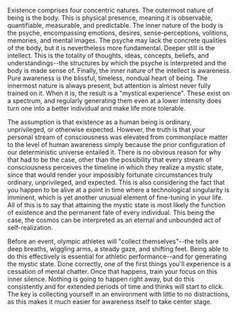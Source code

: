 Existence comprises four concentric natures. The outermost nature of being is the body. This is physical presence, meaning it is observable, quantifiable, measurable, and predictable. The inner nature of the body is the psyche, encompassing emotions, desires, sense-perceptions, volitions, memories, and mental images. The psyche may lack the concrete qualities of the body, but it is nevertheless more fundamental. Deeper still is the intellect. This is the totality of thoughts, ideas, concepts, beliefs, and understandings--the structures by which the psyche is interpreted and the body is made sense of. Finally, the inner nature of the intellect is awareness. Pure awareness is the blissful, timeless, nondual heart of being. The innermost nature is always present, but attention is almost never fully trained on it. When it is, the result is a "mystical experience". These exist on a spectrum, and regularly generating them even at a lower intensity does turn one into a better individual and make life more tolerable.

The assumption is that existence as a human being is ordinary, unprivileged, or otherwise expected. However, the truth is that your personal stream of consciousness was elevated from commonplace matter to the level of human awareness simply because the prior configuration of our deterministic universe entailed it. There is no obvious reason for why that had to be the case, other than the possibility that every stream of consciousness perceives the timeline in which they realize a mystic state, since that would render your impossibly fortunate circumstances truly ordinary, unprivileged, and expected. This is also considering the fact that you happen to be alive at a point in time where a technological singularity is imminent, which is yet another unusual element of fine-tuning in your life. All of this is to say that attaining the mystic state is most likely the function of existence and the permanent fate of every individual. This being the case, the cosmos can be interpreted as an eternal and unbounded act of self-realization.

Before an event, olympic athletes will "collect themselves"--the tells are deep breaths, wiggling arms, a steady gaze, and shifting feet. Being able to do this effectively is essential for athletic performance--and for generating the mystic state. Done correctly, one of the first things you'll experience is a cessation of mental chatter. Once that happens, train your focus on this inner silence. Nothing is going to happen right away, but do this consistently and for extended periods of time and thinks will start to click. The key is collecting yourself in an environment with little to no distractions, as this makes it much easier for awareness itself to take center stage.
